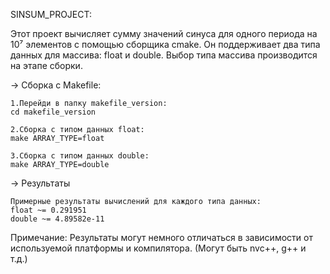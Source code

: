 SINSUM_PROJECT:

Этот проект вычисляет сумму значений синуса для одного периода на 10⁷ элементов с помощью сборщика cmake. Он поддерживает два типа данных для массива: float и double. Выбор типа массива производится на этапе сборки.

-> Сборка с Makefile:
    
    1.Перейди в папку makefile_version:
    cd makefile_version

    2.Сборка с типом данных float:
    make ARRAY_TYPE=float

    3.Сборка с типом данных double:
    make ARRAY_TYPE=double

-> Результаты

    Примерные результаты вычислений для каждого типа данных:
    float ~= 0.291951
    double ~= 4.89582e-11

Примечание: Результаты могут немного отличаться в зависимости от используемой платформы и компилятора. (Могут быть nvc++, g++ и т.д.)